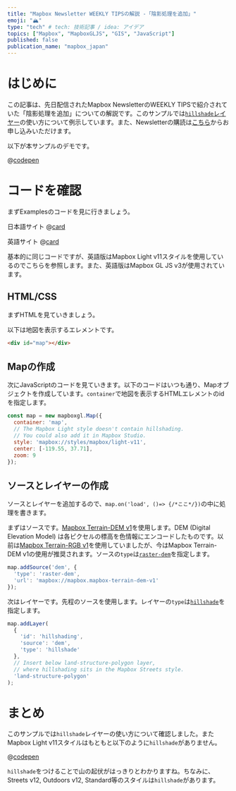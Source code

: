 ```yaml
---
title: "Mapbox Newsletter WEEKLY TIPSの解説 -「陰影処理を追加」"
emoji: "🏔️"
type: "tech" # tech: 技術記事 / idea: アイデア
topics: ["Mapbox", "MapboxGLJS", "GIS", "JavaScript"]
published: false
publication_name: "mapbox_japan"
---
```


# はじめに

この記事は、先日配信されたMapbox NewsletterのWEEKLY TIPSで紹介されていた「陰影処理を追加」についての解説です。このサンプルでは[`hillshade`レイヤー](https://docs.mapbox.com/style-spec/reference/layers#hillshade)の使い方について例示しています。また、Newsletterの購読は[こちら](https://www.mapbox.jp/blog?#:~:text=%E3%83%8B%E3%83%A5%E3%83%BC%E3%82%B9%E3%83%AC%E3%82%BF%E3%83%BC%E3%82%92%E8%B3%BC%E8%AA%AD)からお申し込みいただけます。

以下が本サンプルのデモです。

@[codepen](https://codepen.io/OttyLab/pen/ExzXVMp)


# コードを確認

まずExamplesのコードを見に行きましょう。

日本語サイト
@[card](https://docs.mapbox.com/jp/mapbox-gl-js/example/hillshade/)

英語サイト
@[card](https://docs.mapbox.com/mapbox-gl-js/example/hillshade/)

基本的に同じコードですが、英語版はMapbox Light v11スタイルを使用しているのでこちらを参照します。また、英語版はMapbox GL JS v3が使用されています。

## HTML/CSS

まずHTMLを見ていきましょう。

以下は地図を表示するエレメントです。

```HTML
<div id="map"></div>
```

## Mapの作成

次にJavaScriptのコードを見ていきます。以下のコードはいつも通り、Mapオブジェクトを作成しています。`container`で地図を表示するHTMLエレメントのidを指定します。

```JavaScript
const map = new mapboxgl.Map({
  container: 'map',
  // The Mapbox Light style doesn't contain hillshading.
  // You could also add it in Mapbox Studio.
  style: 'mapbox://styles/mapbox/light-v11',
  center: [-119.55, 37.71],
  zoom: 9
});
```

## ソースとレイヤーの作成

ソースとレイヤーを追加するので、`map.on('load', ()=> {/*ここ*/})`の中に処理を書きます。

まずはソースです。[Mapbox Terrain-DEM v1](https://docs.mapbox.com/data/tilesets/reference/mapbox-terrain-dem-v1/)を使用します。DEM (Digital Elevation Model) は各ピクセルの標高を色情報にエンコードしたものです。以前は[Mapbox Terrain-RGB v1](https://docs.mapbox.com/data/tilesets/reference/mapbox-terrain-rgb-v1/)を使用していましたが、今はMapbox Terrain-DEM v1の使用が推奨されます。ソースの`type`は[`raster-dem`](https://docs.mapbox.com/style-spec/reference/sources#raster-dem)を指定します。

```JavaScript
map.addSource('dem', {
  'type': 'raster-dem',
  'url': 'mapbox://mapbox.mapbox-terrain-dem-v1'
});
```

次はレイヤーです。先程のソースを使用します。レイヤーの`type`は[`hillshade`](https://docs.mapbox.com/style-spec/reference/layers#hillshade)を指定します。
```JavaScript
map.addLayer(
  {
    'id': 'hillshading',
    'source': 'dem',
    'type': 'hillshade'
  },
  // Insert below land-structure-polygon layer,
  // where hillshading sits in the Mapbox Streets style.
  'land-structure-polygon'
);
```

# まとめ

このサンプルでは`hillshade`レイヤーの使い方について確認しました。またMapbox Light v11スタイルはもともと以下のように`hillshade`がありません。

@[codepen](https://codepen.io/OttyLab/pen/abrwvxa)

`hillshade`をつけることで山の起伏がはっきりとわかりますね。ちなみに、Streets v12, Outdoors v12, Standard等のスタイルは`hillshade`があります。
